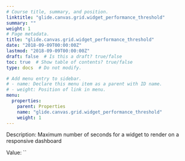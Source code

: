 ```yaml
---
# Course title, summary, and position.
linktitle: "glide.canvas.grid.widget_performance_threshold"
summary: ""
weight: 1
# Page metadata.
title: "glide.canvas.grid.widget_performance_threshold"
date: "2018-09-09T00:00:00Z"
lastmod: "2018-09-09T00:00:00Z"
draft: false  # Is this a draft? true/false
toc: true  # Show table of contents? true/false
type: docs  # Do not modify.

# Add menu entry to sidebar.
# - name: Declare this menu item as a parent with ID name.
# - weight: Position of link in menu.
menu:
  properties:
    parent: Properties
    name: "glide.canvas.grid.widget_performance_threshold"
    weight: 1
---
```


Description: Maximum number of seconds for a widget to render on a responsive dashboard


Value: ``